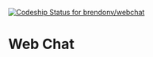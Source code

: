[ ![Codeship Status for brendonv/webchat](https://app.codeship.com/projects/0738da50-7869-0134-6eb2-7a360cae9178/status?branch=master)](https://app.codeship.com/projects/180228)

# Web Chat
